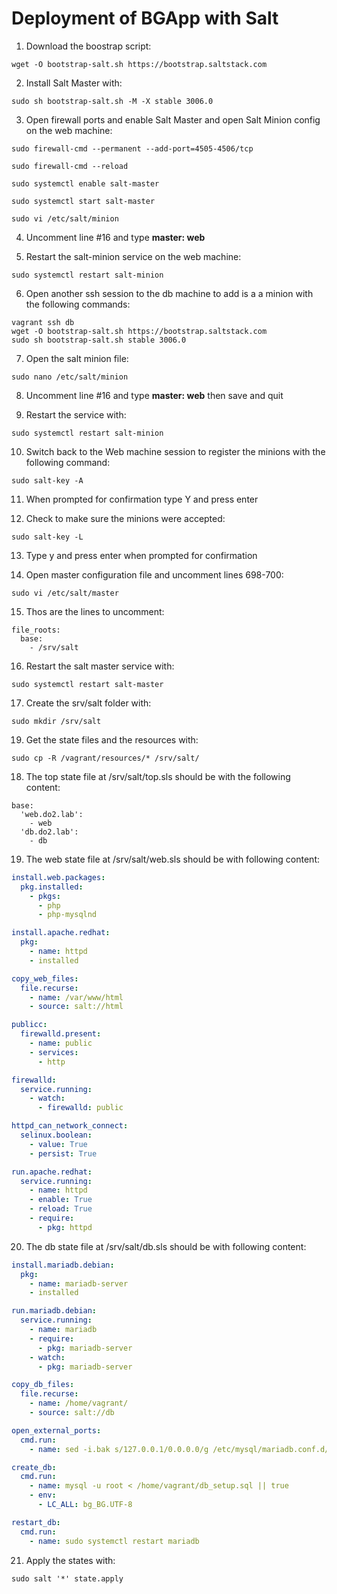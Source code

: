 # Deployment of BGApp with Salt

1. Download the boostrap script:
``` shell
wget -O bootstrap-salt.sh https://bootstrap.saltstack.com
```

2. Install Salt Master with:
``` shell
sudo sh bootstrap-salt.sh -M -X stable 3006.0
```

3. Open firewall ports and enable Salt Master and open Salt Minion config on the web machine:
``` shell
sudo firewall-cmd --permanent --add-port=4505-4506/tcp

sudo firewall-cmd --reload 

sudo systemctl enable salt-master

sudo systemctl start salt-master

sudo vi /etc/salt/minion
```

4. Uncomment line #16 and type **master: web**

5. Restart the salt-minion service on the web machine:
``` shell
sudo systemctl restart salt-minion
```

6. Open another ssh session to the db machine to add is a a minion with the following commands:
``` shell
vagrant ssh db
wget -O bootstrap-salt.sh https://bootstrap.saltstack.com
sudo sh bootstrap-salt.sh stable 3006.0
```

7. Open the salt minion file:
``` shell
sudo nano /etc/salt/minion
```

8. Uncomment line #16 and type **master: web** then save and quit

9. Restart the service with:
``` shell
sudo systemctl restart salt-minion
```

10. Switch back to the Web machine session to register the minions with the following command:
``` shell
sudo salt-key -A
```

11. When prompted for confirmation type Y and press enter

12. Check to make sure the minions were accepted:
``` shell
sudo salt-key -L
```

13. Type y and press enter when prompted for confirmation

14. Open master configuration file and uncomment lines 698-700:
``` shell
sudo vi /etc/salt/master
```

15. Thos are the lines to uncomment:
```
file_roots:
  base:
    - /srv/salt
```

16. Restart the salt master service with:
``` shell
sudo systemctl restart salt-master
```

17. Create the srv/salt folder with:
``` shell
sudo mkdir /srv/salt
```

19. Get the state files and the resources with:
``` shell
sudo cp -R /vagrant/resources/* /srv/salt/
```

18. The top state file at /srv/salt/top.sls should be with the following content:
``` shell
base:
  'web.do2.lab':
    - web
  'db.do2.lab':
    - db
```

19. The web state file at /srv/salt/web.sls should be with following content:
``` yaml
install.web.packages:
  pkg.installed:
    - pkgs:
      - php
      - php-mysqlnd

install.apache.redhat:
  pkg:
    - name: httpd
    - installed

copy_web_files:
  file.recurse:
    - name: /var/www/html
    - source: salt://html

publicc:
  firewalld.present:
    - name: public
    - services:
      - http

firewalld:
  service.running:
    - watch:
      - firewalld: public

httpd_can_network_connect:
  selinux.boolean:
    - value: True
    - persist: True

run.apache.redhat:
  service.running:
    - name: httpd
    - enable: True
    - reload: True
    - require:
      - pkg: httpd
```

20. The db state file at /srv/salt/db.sls should be with following content:
``` yaml
install.mariadb.debian:
  pkg:
    - name: mariadb-server
    - installed

run.mariadb.debian:
  service.running:
    - name: mariadb
    - require:
      - pkg: mariadb-server
    - watch:
      - pkg: mariadb-server

copy_db_files:
  file.recurse:
    - name: /home/vagrant/
    - source: salt://db

open_external_ports:
  cmd.run:
    - name: sed -i.bak s/127.0.0.1/0.0.0.0/g /etc/mysql/mariadb.conf.d/50-server.cnf

create_db:
  cmd.run:
    - name: mysql -u root < /home/vagrant/db_setup.sql || true
    - env:
      - LC_ALL: bg_BG.UTF-8

restart_db:
  cmd.run:
    - name: sudo systemctl restart mariadb
```

21. Apply the states with:
``` shell
sudo salt '*' state.apply
```